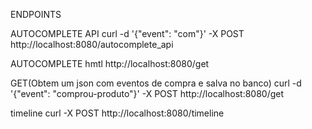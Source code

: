 ENDPOINTS

AUTOCOMPLETE API
curl -d '{"event": "com"}' -X POST http://localhost:8080/autocomplete_api

AUTOCOMPLETE hmtl
http://localhost:8080/get

GET(Obtem um json com eventos de compra e salva no banco)
curl -d '{"event": "comprou-produto"}' -X POST http://localhost:8080/get

timeline
curl -X POST http://localhost:8080/timeline